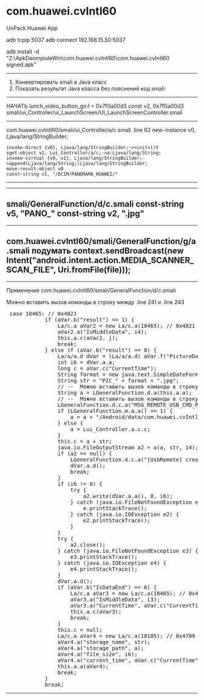 # com.huawei.cvIntl60
UnPack Huawei App


adb tcpip 5037
adb connect 192.168.15.50:5037

adb install -d "Z:\ApkDeompiuleWin\com.huawei.cvIntl60\com.huawei.cvIntl60 signed.apk"

---------------------------------
1) Конвертировать smali в Java класс
2) Показать результат Java класса без пояснений
   код smali:
---------------------------------



НАЧАТЬ
lunch_video_button_go:I = 0x7f0a00d3
const v2, 0x7f0a00d3
smali/ui_Controller/ui_LaunchScreen/UI_LaunchScreenController.smali


------------------------------------------
com.huawei.cvIntl60/smali/ui_Controller/a/c.smali
.line 62
new-instance v0, Ljava/lang/StringBuilder;

    invoke-direct {v0}, Ljava/lang/StringBuilder;-><init>()V
    sget-object v1, Lui_Controller/a/c;->a:Ljava/lang/String;
    invoke-virtual {v0, v1}, Ljava/lang/StringBuilder;->append(Ljava/lang/String;)Ljava/lang/StringBuilder;
    move-result-object v0
    const-string v1, "/DCIM/PANORAMA_HUAWEI/"
------------------------------------------	


------------------------------------------
smali/GeneralFunction/d/c.smali
    const-string v5, "PANO_"
    const-string v2, ".jpg"	
------------------------------------------	

------------------------------------------
com.huawei.cvIntl60/smali/GeneralFunction/g/a.smali
подумать
        context.sendBroadcast(new Intent("android.intent.action.MEDIA_SCANNER_SCAN_FILE", Uri.fromFile(file)));
------------------------------------------

------------------------------------------
Применение 
com.huawei.cvIntl60/smali/GeneralFunction/d/c.smali

Можно вставить вызов команды в строку между .line 241 и .line 243
<pre>
 case 18465: // 0x4821
            if (aVar.b("result") == 1) {
                La/c.a aVar2 = new La/c.a(18465); // 0x4821
                aVar2.a("IsMiddleData", i4);
                this.a.c(aVar2, j);
                break;
            } else if (aVar.b("result") == 0) {
                La/a/a.d dVar = (La/a/a.d) aVar.f("PictureData").a();
                int i6 = dVar.a.a;
                long c = aVar.c("CurrentTime");
                String format = new java.text.SimpleDateFormat("yyyyMMdd_HHmmss", java.util.Locale.US).format(new java.util.Date(c));
                String str = "PIC_" + format + ".jpg";
                // --  Можно вставить вызов команды в строку между .line 241 и .line 243--
                String a = LGeneralFunction.d.a(this.a.a);
                // --  Можно вставить вызов команды в строку между .line 243 и .line 245--
                LGeneralFunction.d.c.a("MSG_REMOTE_USB_CMD_READ_GET_PICTURE szSdPath: " + a, 3);
                if (LGeneralFunction.m.a.a() == 1) {
                    a = a + "/Android/data/com.huawei.cvIntl60/" + "DCIM/PANORAMA_HUAWEI/";
                } else {
                    a = Lui_Controller.a.c.c;
                }
                this.c = a + str;
                java.io.FileOutputStream a2 = a(a, str, i4);
                if (a2 == null) {
                    LGeneralFunction.d.c.a("[UsbRemote] create saving file fail", i4);
                    dVar.a.d();
                    break;
                }
                if (i6 != 0) {
                    try {
                        a2.write(dVar.a.a(), 0, i6);
                    } catch (java.io.FileNotFoundException e) {
                        e.printStackTrace();
                    } catch (java.io.IOException e2) {
                        e2.printStackTrace();
                    }
                }
                try {
                    a2.close();
                } catch (java.io.FileNotFoundException e3) {
                    e3.printStackTrace();
                } catch (java.io.IOException e4) {
                    e4.printStackTrace();
                }
                dVar.a.d();
                if (aVar.b("IsDataEnd") == 0) {
                    La/c.a aVar3 = new La/c.a(18465); // 0x4821
                    aVar3.a("IsMiddleData", i3);
                    aVar3.a("CurrentTime", aVar.c("CurrentTime"));
                    this.a.c(aVar3);
                    break;
                }
                this.c = null;
                La/c.a aVar4 = new La/c.a(18185); // 0x4709
                aVar4.a("storage_name", str);
                aVar4.a("storage_path", a);
                aVar4.a("file_size", i6);
                aVar4.a("current_time", aVar.c("CurrentTime"));
                this.a.a(aVar4);
                break;
            }
            break;
</pre>
------------------------------------------


